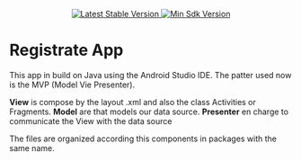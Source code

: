 <p align="center">
   <a href="https://github.com/willyborja95/RegistrateApp/releases">
    <img src="https://img.shields.io/badge/release-v2.0.1-green" alt="Latest Stable Version" />
  </a>
   <a href="https://developer.android.com/about/versions/marshmallow/android-6.0">
    <img src="https://img.shields.io/badge/API-%2B23-yellow" alt="Min Sdk Version" />
  </a>
</p>

# Registrate App

This app in build on Java using the Android Studio IDE.
The patter used now is the MVP (Model Vie Presenter).

**View** is compose by the layout .xml and also the class Activities or Fragments.
**Model** are that models our data source.
**Presenter** en charge to communicate the View with the data source

The files are organized according this components in packages with the same name.
